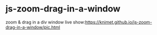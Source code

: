 # js-zoom-drag-in-a-window
zoom & drag in a div window
live show:https://knimet.github.io/js-zoom-drag-in-a-window/pic.html
